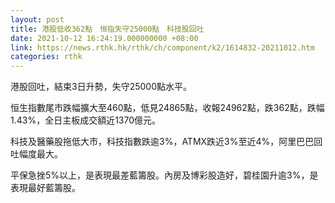 ```yaml
---
layout: post
title: 港股低收362點　恒指失守25000點　科技股回吐
date: 2021-10-12 16:24:19.000000000 +08:00
link: https://news.rthk.hk/rthk/ch/component/k2/1614832-20211012.htm
categories: rthk
---
```


港股回吐，結束3日升勢，失守25000點水平。

恒生指數尾市跌幅擴大至460點，低見24865點，收報24962點，跌362點，跌幅1.43%，全日主板成交額近1370億元。

科技及醫藥股拖低大市，科技指數跌逾3%，ATMX跌近3%至近4%，阿里巴巴回吐幅度最大。

平保急挫5%以上，是表現最差藍籌股。內房及博彩股造好，碧桂園升逾3%，是表現最好藍籌股。
